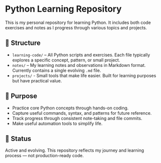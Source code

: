 # Python Learning Repository

This is my personal repository for learning Python. It includes both code exercises and notes as I progress through various topics and projects.

## 📁 Structure

- `learning-code/` – All Python scripts and exercises. Each file typically explores a specific concept, pattern, or small project.
- `notes/` – My learning notes and observations in Markdown format. Currently contains a single evolving `.md` file.
- `projects/` - Small tools that make life easier. Built for learning purposes but have practical value.

## 🧠 Purpose

- Practice core Python concepts through hands-on coding.
- Capture useful commands, syntax, and patterns for future reference.
- Track progress through consistent note-taking and file commits.
- Make useful automation tools to simplify life.

## 🚧 Status

Active and evolving. This repository reflects my journey and learning process — not production-ready code.